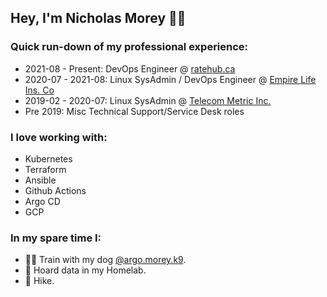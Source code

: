 ## Hey, I'm Nicholas Morey 🐕‍🦺

### Quick run-down of my professional experience:

- 2021-08 - Present: DevOps Engineer @ [ratehub.ca](https://www.ratehub.ca/)
- 2020-07 - 2021-08: Linux SysAdmin / DevOps Engineer @ [Empire Life Ins. Co](https://www.empire.ca/)
- 2019-02 - 2020-07: Linux SysAdmin @ [Telecom Metric Inc.](https://telecommetric.com/)
- Pre 2019: Misc Technical Support/Service Desk roles

### I love working with:
- Kubernetes
- Terraform
- Ansible
- Github Actions
- Argo CD
- GCP

### In my spare time I:
- 🐕‍🦺 Train with my dog [@argo.morey.k9](https://www.instagram.com/argo.morey.k9/).
- 💾 Hoard data in my Homelab.
- 🥾 Hike.
